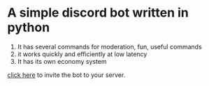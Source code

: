 # A simple discord bot written in python

1. It has several commands for moderation, fun, useful commands
2. it works quickly and efficiently at low latency
3. It has its own economy system

[click here](https://discord.com/oauth2/authorize?client_id=802381398399909929&permissions=8&scope=bot) to invite the bot to your server.
